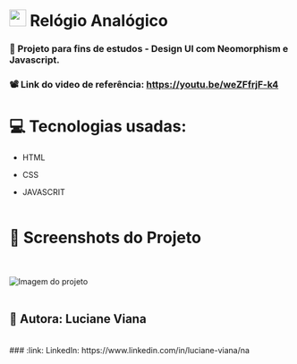   #  <img src="https://github.com/everton-dgn/everton-dgn/blob/main/gif/Hi.gif?raw=true" width="30px">  Relógio Analógico
###   :book: Projeto para fins de estudos - Design UI com Neomorphism e Javascript.
###   📽️ Link do video de referência: https://youtu.be/weZFfrjF-k4

# :computer: Tecnologias usadas:


 * HTML


 * CSS


 * JAVASCRIT
  <br> <br>
 #  :camera_flash: Screenshots do Projeto
 <br> <br> 
 ![Imagem do projeto](C:\xampp\htdocs\www\relogio-analogico\img\img-relogio.jpg)
<br> <br>
## :woman: Autora:  Luciane Viana
<br>
### :link: LinkedIn: https://www.linkedin.com/in/luciane-viana/na
